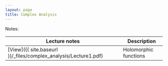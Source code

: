 ```yaml
---
layout: page
title: Complex Analysis
---
```


Notes:

|Lecture notes                                                    | Description                                |
|-----------------------------------------------------------------|--------------------------------------------|
| [View]({{ site.baseurl }}/_files/complex_analysis/Lecture1.pdf) | Holomorphic functions                      |